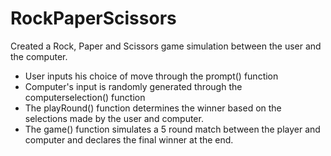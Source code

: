 # RockPaperScissors

Created a Rock, Paper and Scissors game simulation between the user and the computer.
- User inputs his choice of move through the prompt() function
- Computer's input is randomly generated through the computerselection() function
- The playRound() function determines the winner based on the selections made by the user and computer.
- The game() function simulates a 5 round match between the player and computer and declares the final winner at the end.